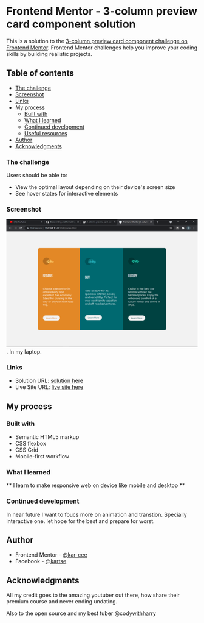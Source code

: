 # Frontend Mentor - 3-column preview card component solution

This is a solution to the [3-column preview card component challenge on Frontend Mentor](https://www.frontendmentor.io/challenges/3column-preview-card-component-pH92eAR2-). Frontend Mentor challenges help you improve your coding skills by building realistic projects. 

## Table of contents

  - [The challenge](#the-challenge)
  - [Screenshot](#screenshot)
  - [Links](#links)
- [My process](#my-process)
  - [Built with](#built-with)
  - [What I learned](#what-i-learned)
  - [Continued development](#continued-development)
  - [Useful resources](#useful-resources)
- [Author](#author)
- [Acknowledgments](#acknowledgments)




### The challenge

Users should be able to:

- View the optimal layout depending on their device's screen size
- See hover states for interactive elements

### Screenshot

![desktop view](./desktop_view.png). In my laptop.


### Links

- Solution URL: [solution here](https://github.com/kar-cee/3-column-preview-card-component1)
- Live Site URL: [live site here](https://kar-cee.github.io/3-column-preview-card-component1/)

## My process

### Built with

- Semantic HTML5 markup
- CSS flexbox
- CSS Grid
- Mobile-first workflow


### What I learned

** I learn to make responsive web on device like mobile and desktop **



### Continued development

In near future I want to foucs more on animation and transtion. Specially interactive one.
let hope for the best and prepare for worst.


## Author

- Frontend Mentor - [@kar-cee](https://www.frontendmentor.io/profile/kar-cee)
- Facebook - [@kartse](https://www.facebook.com/kar.tse.334)


## Acknowledgments

All my credit goes to the amazing youtuber out  there, how share their premium course and never ending undating.

Also to the open source and my best tuber [@codywithharry](https://www.youtube.com/channel/UCeVMnSShP_Iviwkknt83cww)

